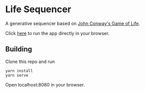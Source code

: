 # Life Sequencer

A generative sequencer based on [John Conway's Game of Life](https://en.wikipedia.org/wiki/Conway%27s_Game_of_Life).

Click [here](https://lukasbindeus.com/life) to run the app directly in your browser.

## Building
Clone this repo and run
```
yarn install
yarn serve
```
Open localhost:8080 in your browser.
